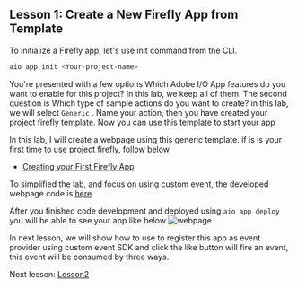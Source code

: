 ## Lesson 1: Create a New Firefly App from Template 

To initialize a Firefly app, let's use init command from the CLI.

```bash
aio app init <Your-project-name>
```

You're presented with a few options Which Adobe I/O App features do you want to enable for this project? In this lab, we keep all of them.
The second question is Which type of sample actions do you want to create? in this lab, we will select `Generic` .
Name your action, then you have created your project firefly template. Now you can use this template to start your app

In this lab, I will create a webpage using this generic template. if is is your first time to use project firefly, follow below
* [Creating your First Firefly App](https://github.com/AdobeDocs/project-firefly/blob/master/getting_started/first_app.md)

To simplified the lab, and focus on using custom event, the developed webpage code is [here](https://github.com/AdobeDocs/adobeio-codelab-customevent-demo)

After you finished code development and deployed using `aio app deploy` you will be able to see your app like below
![webpage](assets/webpage.png)

In next lesson, we will show how to use to register this app as event provider using custom event SDK and click the like button 
will fire an event, this event will be consumed by three ways. 

Next lesson: [Lesson2](lesson2.md)